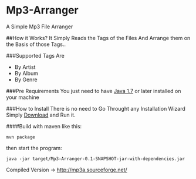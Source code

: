 Mp3-Arranger
============

A Simple Mp3 File Arranger 

##How it Works?
It Simply Reads the Tags of the Files And Arrange them on the Basis of those Tags..


###Supported Tags Are

* By Artist
* By Album
* By Genre

###Pre Requirements
You just need to have [Java 1.7](http://java.com) or later installed on your machine

###How to Install
There is no need to Go Throught any Installation Wizard Simply [Download](http://mp3a.sourceforge.net/) and Run it.


####Build with maven like this:

`mvn package`

then start the program:

`java -jar target/Mp3-Arranger-0.1-SNAPSHOT-jar-with-dependencies.jar`

Compiled Version → http://mp3a.sourceforge.net/
